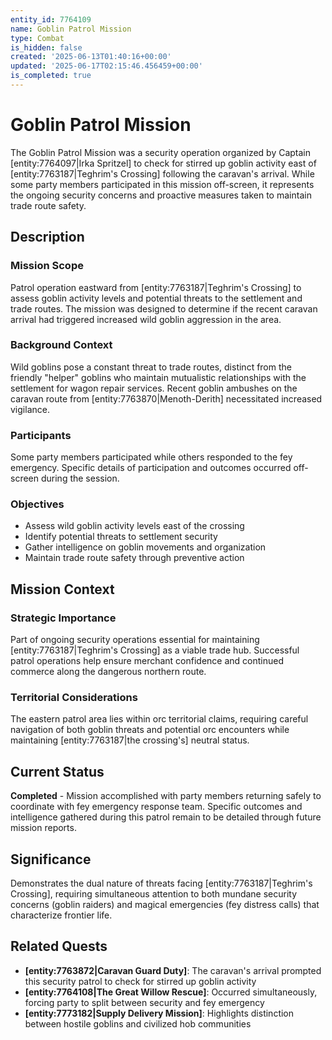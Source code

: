 ```yaml
---
entity_id: 7764109
name: Goblin Patrol Mission
type: Combat
is_hidden: false
created: '2025-06-13T01:40:16+00:00'
updated: '2025-06-17T02:15:46.456459+00:00'
is_completed: true
---
```

# Goblin Patrol Mission

The Goblin Patrol Mission was a security operation organized by Captain [entity:7764097|Irka Spritzel] to check for stirred up goblin activity east of [entity:7763187|Teghrim's Crossing] following the caravan's arrival. While some party members participated in this mission off-screen, it represents the ongoing security concerns and proactive measures taken to maintain trade route safety.

## Description

### Mission Scope

Patrol operation eastward from [entity:7763187|Teghrim's Crossing] to assess goblin activity levels and potential threats to the settlement and trade routes. The mission was designed to determine if the recent caravan arrival had triggered increased wild goblin aggression in the area.

### Background Context

Wild goblins pose a constant threat to trade routes, distinct from the friendly "helper" goblins who maintain mutualistic relationships with the settlement for wagon repair services. Recent goblin ambushes on the caravan route from [entity:7763870|Menoth-Derith] necessitated increased vigilance.

### Participants

Some party members participated while others responded to the fey emergency. Specific details of participation and outcomes occurred off-screen during the session.

### Objectives

- Assess wild goblin activity levels east of the crossing
- Identify potential threats to settlement security
- Gather intelligence on goblin movements and organization
- Maintain trade route safety through preventive action

## Mission Context

### Strategic Importance

Part of ongoing security operations essential for maintaining [entity:7763187|Teghrim's Crossing] as a viable trade hub. Successful patrol operations help ensure merchant confidence and continued commerce along the dangerous northern route.

### Territorial Considerations

The eastern patrol area lies within orc territorial claims, requiring careful navigation of both goblin threats and potential orc encounters while maintaining [entity:7763187|the crossing's] neutral status.

## Current Status

**Completed** - Mission accomplished with party members returning safely to coordinate with fey emergency response team. Specific outcomes and intelligence gathered during this patrol remain to be detailed through future mission reports.

## Significance

Demonstrates the dual nature of threats facing [entity:7763187|Teghrim's Crossing], requiring simultaneous attention to both mundane security concerns (goblin raiders) and magical emergencies (fey distress calls) that characterize frontier life.

## Related Quests

- **[entity:7763872|Caravan Guard Duty]**: The caravan's arrival prompted this security patrol to check for stirred up goblin activity
- **[entity:7764108|The Great Willow Rescue]**: Occurred simultaneously, forcing party to split between security and fey emergency
- **[entity:7773182|Supply Delivery Mission]**: Highlights distinction between hostile goblins and civilized hob communities